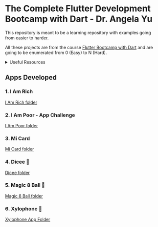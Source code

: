 # The Complete Flutter Development Bootcamp with Dart - Dr. Angela Yu

This repository is meant to be a learning repository with examples going from easier to harder.

All these projects are from the course <a href="https://www.udemy.com/course/flutter-bootcamp-with-dart/">Flutter Bootcamp with Dart</a> and are going to be enumerated from 0 (Easy) to N (Hard).

<details>
  <summary>Useful Resources</summary>
   
   1. [Flutter Widget Catalog](https://docs.flutter.dev/ui/widgets)
   2. [Iconos8](https://icons8.com/)
   3. [Vecteezy](https://www.vecteezy.com/)
   4. [Canva](https://www.canva.com/)
   5. [Building User Interfaces - Basics](https://docs.flutter.dev/ui)
   6. [The official package repository for Dart and Flutter apps](https://pub.dev/)
   7. [Using Packages - Docs](https://docs.flutter.dev/packages-and-plugins/using-packages)
   8. [Developing Packages & Plugins - Docs](https://docs.flutter.dev/packages-and-plugins/developing-packages)
   9. [Dart Loops - Docs](https://dart.dev/language/loops)
   10. [Dart Functions - Docs](https://dart.dev/language/functions)
   11. [New Buttons and Button Themes](https://docs.flutter.dev/release/breaking-changes/buttons)
   
</details>

## Apps Developed
### 1. I Am Rich
[I Am Rich folder](https://github.com/Diegomca98/flutter-repository/tree/main/i_am_rich)
### 2. I Am Poor - App Challenge
[I Am Poor folder](https://github.com/Diegomca98/flutter-repository/tree/main/i_am_poor)
### 3. Mi Card
[Mi Card folder](https://github.com/Diegomca98/flutter-repository/tree/main/mi_card_flutter)
### 4. Dicee 🎲
[Dicee folder](https://github.com/Diegomca98/flutter-repository/tree/main/dicee_app)
### 5. Magic 8 Ball 🎱
[Magic 8 Ball folder](https://github.com/Diegomca98/flutter-repository/tree/main/magic_8_ball)
### 6. Xylophone 🎹
[Xylophone App Folder](https://github.com/Diegomca98/flutter-repository/tree/main/xylophone)